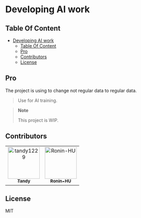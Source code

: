 # Developing AI work

## Table Of Content

<!--toc:start-->
- [Developing AI work](#developing-ai-work)
  - [Table Of Content](#table-of-content)
  - [Pro](#pro)
  - [Contributors](#contributors)
  - [License](#license)
<!--toc:end-->

## Pro

The project is using to change not regular data to regular data.

> Use for AI training.

> **Note**
>
> This project is WIP.

## Contributors

<!-- <a href="https://github.com/tandy1229/AI_work/graphs/contributors"> -->
<!--   <img src="https://contrib.rocks/image?repo=tandy1229/AI_work" /> -->
<!-- </a> -->

<!-- prettier-ignore-start -->
<!-- markdownlint-disable -->

<!-- readme: contributors -start -->
<table>
<tr>
    <td align="center">
        <a href="https://github.com/tandy1229">
            <img src="https://avatars.githubusercontent.com/u/53754532?v=4" width="100;" alt="tandy1229"/>
            <br />
            <sub><b>Tandy</b></sub>
        </a>
    </td>
    <td align="center">
        <a href="https://github.com/Ronin-HU">
            <img src="https://avatars.githubusercontent.com/u/85076885?v=4" width="100;" alt="Ronin-HU"/>
            <br />
            <sub><b>Ronin-HU</b></sub>
        </a>
    </td></tr>
</table>
<!-- readme: contributors -end -->

<!-- markdownlint-restore -->
<!-- prettier-ignore-end -->

## License

MIT
